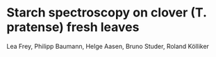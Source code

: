 Starch spectroscopy on clover (T. pratense) fresh leaves
================
Lea Frey, Philipp Baumann, Helge Aasen, Bruno Studer, Roland Kölliker



